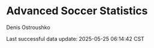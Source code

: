 # Advanced Soccer Statistics
Denis Ostroushko

<!-- gfm -->

Last successful data update: 2025-05-25 06:14:42 CST
